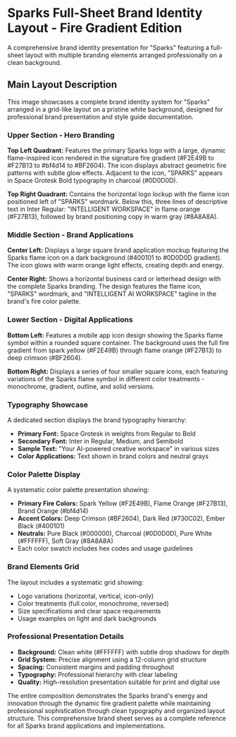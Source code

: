 # Sparks Full-Sheet Brand Identity Layout - Fire Gradient Edition

A comprehensive brand identity presentation for "Sparks" featuring a full-sheet layout with multiple branding elements arranged professionally on a clean background.

## Main Layout Description

This image showcases a complete brand identity system for "Sparks" arranged in a grid-like layout on a pristine white background, designed for professional brand presentation and style guide documentation.

### Upper Section - Hero Branding
**Top Left Quadrant:** Features the primary Sparks logo with a large, dynamic flame-inspired icon rendered in the signature fire gradient (#F2E49B to #F27B13 to #bf4d14 to #BF2604). The icon displays abstract geometric fire patterns with subtle glow effects. Adjacent to the icon, "SPARKS" appears in Space Grotesk Bold typography in charcoal (#0D0D0D).

**Top Right Quadrant:** Contains the horizontal logo lockup with the flame icon positioned left of "SPARKS" wordmark. Below this, three lines of descriptive text in Inter Regular: "INTELLIGENT WORKSPACE" in flame orange (#F27B13), followed by brand positioning copy in warm gray (#8A8A8A).

### Middle Section - Brand Applications
**Center Left:** Displays a large square brand application mockup featuring the Sparks flame icon on a dark background (#400101 to #0D0D0D gradient). The icon glows with warm orange light effects, creating depth and energy.

**Center Right:** Shows a horizontal business card or letterhead design with the complete Sparks branding. The design features the flame icon, "SPARKS" wordmark, and "INTELLIGENT AI WORKSPACE" tagline in the brand's fire color palette.

### Lower Section - Digital Applications
**Bottom Left:** Features a mobile app icon design showing the Sparks flame symbol within a rounded square container. The background uses the full fire gradient from spark yellow (#F2E49B) through flame orange (#F27B13) to deep crimson (#BF2604).

**Bottom Right:** Displays a series of four smaller square icons, each featuring variations of the Sparks flame symbol in different color treatments - monochrome, gradient, outline, and solid versions.

### Typography Showcase
A dedicated section displays the brand typography hierarchy:
- **Primary Font:** Space Grotesk in weights from Regular to Bold
- **Secondary Font:** Inter in Regular, Medium, and Semibold
- **Sample Text:** "Your AI-powered creative workspace" in various sizes
- **Color Applications:** Text shown in brand colors and neutral grays

### Color Palette Display
A systematic color palette presentation showing:
- **Primary Fire Colors:** Spark Yellow (#F2E49B), Flame Orange (#F27B13), Brand Orange (#bf4d14)
- **Accent Colors:** Deep Crimson (#BF2604), Dark Red (#730C02), Ember Black (#400101)
- **Neutrals:** Pure Black (#000000), Charcoal (#0D0D0D), Pure White (#FFFFFF), Soft Gray (#8A8A8A)
- Each color swatch includes hex codes and usage guidelines

### Brand Elements Grid
The layout includes a systematic grid showing:
- Logo variations (horizontal, vertical, icon-only)
- Color treatments (full color, monochrome, reversed)
- Size specifications and clear space requirements
- Usage examples on light and dark backgrounds

### Professional Presentation Details
- **Background:** Clean white (#FFFFFF) with subtle drop shadows for depth
- **Grid System:** Precise alignment using a 12-column grid structure
- **Spacing:** Consistent margins and padding throughout
- **Typography:** Professional hierarchy with clear labeling
- **Quality:** High-resolution presentation suitable for print and digital use

The entire composition demonstrates the Sparks brand's energy and innovation through the dynamic fire gradient palette while maintaining professional sophistication through clean typography and organized layout structure. This comprehensive brand sheet serves as a complete reference for all Sparks brand applications and implementations.